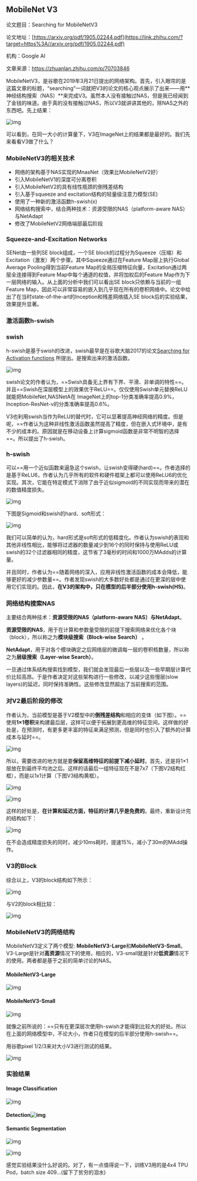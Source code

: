 ## MobileNet V3

论文题目：Searching for MobileNetV3 

论文地址：[https://arxiv.org/pdf/1905.02244.pdf](https://link.zhihu.com/?target=https%3A//arxiv.org/pdf/1905.02244.pdf)

机构：Google AI

文章来源：https://zhuanlan.zhihu.com/p/70703846



MobileNetV3，是谷歌在2019年3月21日提出的网络架构。首先，引入眼帘的是这篇文章的标题，“searching”一词就把V3的论文的核心观点展示了出来——用**神经结构搜索（NAS）**来完成V3。虽然本人没有接触过NAS，但是我已经闻到了金钱的味道。由于真的没有接触过NAS，所以V3就讲讲其他的，除NAS之外的东西吧。先上结果：

![img](https://pic2.zhimg.com/80/v2-2b70050de6f762ad8a5f5636dc38f481_hd.jpg)

可以看到，在同一大小的计算量下，V3在ImageNet上的结果都是最好的。我们先来看看V3做了什么？

### MobileNetV3的相关技术

- 网络的架构基于NAS实现的MnasNet（效果比MobileNetV2好）
- 引入MobileNetV1的深度可分离卷积
- 引入MobileNetV2的具有线性瓶颈的倒残差结构
- 引入基于squeeze and excitation结构的轻量级注意力模型(SE)
- 使用了一种新的激活函数h-swish(x)
- 网络结构搜索中，结合两种技术：资源受限的NAS（platform-aware NAS）与NetAdapt
- 修改了MobileNetV2网络端部最后阶段

### Squeeze-and-Excitation Networks

SENet由一些列SE block组成，一个SE block的过程分为Squeeze（压缩）和Excitation（激发）两个步骤。其中Squeeze通过在Feature Map层上执行Global Average Pooling得到当前Feature Map的全局压缩特征向量，Excitation通过两层全连接得到Feature Map中每个通道的权值，并将加权后的Feature Map作为下一层网络的输入。从上面的分析中我们可以看出SE block只依赖与当前的一组Feature Map，因此可以非常容易的嵌入到几乎现在所有的卷积网络中。论文中给出了在当时state-of-the-art的Inception和残差网络插入SE block后的实验结果，效果提升显著。


### 激活函数h-swish

### swish

h-swish是基于swish的改进，swish最早是在谷歌大脑2017的论文[Searching for Activation functions](https://link.zhihu.com/?target=https%3A//arxiv.org/abs/1710.05941) 所提出。是搜索出来的激活函数。

![img](https://pic2.zhimg.com/80/v2-6db0add6ef6230d6b0223ea5678530cd_hd.jpg)

swish论文的作者认为，==Swish具备无上界有下界、平滑、非单调的特性==。并且==Swish在深层模型上的效果优于ReLU==。仅仅使用Swish单元替换ReLU就能把MobileNet,NASNetA在 ImageNet上的top-1分类准确率提高0.9%，Inception-ResNet-v的分类准确率提高0.6%。

V3也利用swish当作为ReLU的替代时，它可以显著提高神经网络的精度。但是呢，==作者认为这种非线性激活函数虽然提高了精度，但在嵌入式环境中，是有不少的成本的。原因就是在移动设备上计算sigmoid函数是非常不明智的选择==。所以提出了h-swish。

### h-swish

可以==用一个近似函数来逼急这个swish，让swish变得硬(hard)==。作者选择的是基于ReLU6，作者认为几乎所有的软件和硬件框架上都可以使用ReLU6的优化实现。其次，它能在特定模式下消除了由于近似sigmoid的不同实现而带来的潜在的数值精度损失。

![img](https://pic4.zhimg.com/80/v2-48f15917f813fa435d6268489a13977f_hd.jpg)

下图是Sigmoid和swish的hard、soft形式：

![img](https://pic3.zhimg.com/80/v2-eebd40a2dcd533d203ef2914f7fe501a_hd.jpg)



我们可以简单的认为，hard形式是soft形式的低精度化。作者认为swish的表现和其他非线性相比，能够将过滤器的数量减少到16个的同时保持与使用ReLU或swish的32个过滤器相同的精度，这节省了3毫秒的时间和1000万MAdds的计算量。

并且同时，作者认为==随着网络的深入，应用非线性激活函数的成本会降低，能够更好的减少参数量==。作者发现swish的大多数好处都是通过在更深的层中使用它们实现的。因此，**在V3的架构中，只在模型的后半部分使用h-swish(HS)**。

### 网络结构搜索NAS

主要结合两种技术：**资源受限的NAS（platform-aware NAS）**与**NetAdapt**。

**资源受限的NAS**，用于在计算和参数量受限的前提下搜索网络来优化各个块（block），所以称之为**模块级搜索（Block-wise Search）** 。

**NetAdapt**，用于对各个模块确定之后网络层的微调每一层的卷积核数量，所以称之为**层级搜索（Layer-wise Search）**。

一旦通过体系结构搜索找到模型，我们就会发现最后一些层以及一些早期层计算代价比较高昂。于是作者决定对这些架构进行一些修改，以减少这些慢层(slow layers)的延迟，同时保持准确性。这些修改显然超出了当前搜索的范围。

### 对V2最后阶段的修改

作者认为，当前模型是基于V2模型中的**倒残差结构**和相应的变体（如下图）。==使用**1×1卷积**来构建最后层，这样可以便于拓展到更高维的特征空间。这样做的好处是，在预测时，有更多更丰富的特征来满足预测，但是同时也引入了额外的计算成本与延时==。

![img](https://pic1.zhimg.com/80/v2-bd723b14a2a6f27f5e2705f701f3acac_hd.jpg)

所以，需要改进的地方就是要**保留高维特征的前提下减小延时**。首先，还是将1×1层放在到最终平均池之后。这样的话最后一组特征现在不是7x7（下图V2结构红框），而是以1x1计算（下图V3结构黄框）。

![img](https://pic2.zhimg.com/80/v2-d025a7f5d607874c8aaa25fec172cd35_hd.jpg)

![img](https://pic1.zhimg.com/80/v2-fdb67f911587a9c69a2ce35c7c771650_hd.jpg)

这样的好处是，**在计算和延迟方面，特征的计算几乎是免费的**。最终，重新设计完的结构如下：

![img](https://pic4.zhimg.com/80/v2-a0d7d1e9a080f77e64d6737a6d793e77_hd.jpg)

在不会造成精度损失的同时，减少10ms耗时，提速15%，减小了30m的MAdd操作。

### V3的Block

综合以上，V3的block结构如下所示：



![img](https://pic3.zhimg.com/80/v2-3c6a66ab35022a2423639143f3a999be_hd.jpg)

与V2的block相比较：

![img](https://pic1.zhimg.com/80/v2-3b180e852d2362d9cc65343084836e6c_hd.jpg)



### MobileNetV3的网络结构

MobileNetV3定义了两个模型: **MobileNetV3-Large**和**MobileNetV3-Small**。V3-Large是针对**高资源**情况下的使用，相应的，V3-small就是针对**低资源**情况下的使用。两者都是基于之前的简单讨论的NAS。

#### MobileNetV3-Large

![img](https://pic2.zhimg.com/80/v2-9bc09dc0561fd0e257f9ed89a84e4165_hd.jpg)

#### MobileNetV3-Small

![img](https://pic3.zhimg.com/80/v2-1cf7926727b238557cfeb6aa284b7336_hd.jpg)

就像之前所说的：==只有在更深层次使用h-swish才能得到比较大的好处。所以在上面的网络模型中，不论大小，作者只在模型的后半部分使用h-swish==。

用谷歌pixel 1/2/3来对大小V3进行测试的结果。

![img](https://pic3.zhimg.com/80/v2-0afa10b5e1541bf86e5aa0316193e44e_hd.jpg)

### 实验结果

#### **Image Classification**

![img](https://pic4.zhimg.com/80/v2-a863abb81dd4bb65aa916b92290aae97_hd.jpg)

#### **Detection**![img](https://pic3.zhimg.com/80/v2-50cbd9f97e7fd71cbf1df1b17d91cd7a_hd.jpg)

#### Semantic Segmentation

![img](https://pic1.zhimg.com/80/v2-1bcd243060f2cc2ac4e9e6ac84f40428_hd.jpg)

![img](https://pic2.zhimg.com/80/v2-eacde59bd8778e3010e7c92e6ad68b51_hd.jpg)

感觉实验结果没什么好说的。对了，有一点值得说一下，训练V3用的是4x4 TPU Pod，batch size 409...(留下了贫穷的泪水)

